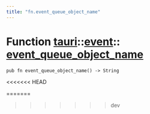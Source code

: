 ```yaml
---
title: "fn.event_queue_object_name"
---
```


# Function [tauri](/docs/api/rust/tauri/../index.html)::​[event](/docs/api/rust/tauri/index.html)::​[event_queue_object_name](/docs/api/rust/tauri/)

    pub fn event_queue_object_name() -> String
<<<<<<< HEAD
      
=======
>>>>>>> dev
